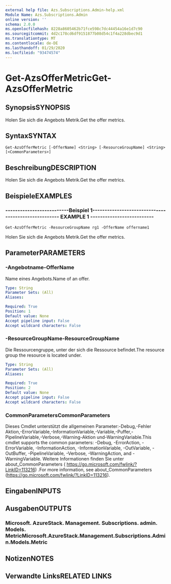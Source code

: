 ```yaml
---
external help file: Azs.Subscriptions.Admin-help.xml
Module Name: Azs.Subscriptions.Admin
online version: ''
schema: 2.0.0
ms.openlocfilehash: 8228a8605462b71fce598c7dc44454a16e1d7c90
ms.sourcegitcommit: 4d2c178cd6df9151877b08d54c1f4a228dbec9d1
ms.translationtype: MT
ms.contentlocale: de-DE
ms.lasthandoff: 01/29/2020
ms.locfileid: "93474574"
---
```

# <span data-ttu-id="e78fb-101">Get-AzsOfferMetric</span><span class="sxs-lookup"><span data-stu-id="e78fb-101">Get-AzsOfferMetric</span></span>

## <span data-ttu-id="e78fb-102">Synopsis</span><span class="sxs-lookup"><span data-stu-id="e78fb-102">SYNOPSIS</span></span>
<span data-ttu-id="e78fb-103">Holen Sie sich die Angebots Metrik.</span><span class="sxs-lookup"><span data-stu-id="e78fb-103">Get the offer metrics.</span></span>

## <span data-ttu-id="e78fb-104">Syntax</span><span class="sxs-lookup"><span data-stu-id="e78fb-104">SYNTAX</span></span>

```
Get-AzsOfferMetric [-OfferName] <String> [-ResourceGroupName] <String> [<CommonParameters>]
```

## <span data-ttu-id="e78fb-105">Beschreibung</span><span class="sxs-lookup"><span data-stu-id="e78fb-105">DESCRIPTION</span></span>
<span data-ttu-id="e78fb-106">Holen Sie sich die Angebots Metrik.</span><span class="sxs-lookup"><span data-stu-id="e78fb-106">Get the offer metrics.</span></span>

## <span data-ttu-id="e78fb-107">Beispiele</span><span class="sxs-lookup"><span data-stu-id="e78fb-107">EXAMPLES</span></span>

### <span data-ttu-id="e78fb-108">--------------------------Beispiel 1--------------------------</span><span class="sxs-lookup"><span data-stu-id="e78fb-108">-------------------------- EXAMPLE 1 --------------------------</span></span>
```
Get-AzsOfferMetric -ResourceGroupName rg1 -OfferName offername1
```

<span data-ttu-id="e78fb-109">Holen Sie sich die Angebots Metrik.</span><span class="sxs-lookup"><span data-stu-id="e78fb-109">Get the offer metrics.</span></span>

## <span data-ttu-id="e78fb-110">Parameter</span><span class="sxs-lookup"><span data-stu-id="e78fb-110">PARAMETERS</span></span>

### <span data-ttu-id="e78fb-111">-Angebotname</span><span class="sxs-lookup"><span data-stu-id="e78fb-111">-OfferName</span></span>
<span data-ttu-id="e78fb-112">Name eines Angebots.</span><span class="sxs-lookup"><span data-stu-id="e78fb-112">Name of an offer.</span></span>

```yaml
Type: String
Parameter Sets: (All)
Aliases: 

Required: True
Position: 1
Default value: None
Accept pipeline input: False
Accept wildcard characters: False
```

### <span data-ttu-id="e78fb-113">-ResourceGroupName</span><span class="sxs-lookup"><span data-stu-id="e78fb-113">-ResourceGroupName</span></span>
<span data-ttu-id="e78fb-114">Die Ressourcengruppe, unter der sich die Ressource befindet.</span><span class="sxs-lookup"><span data-stu-id="e78fb-114">The resource group the resource is located under.</span></span>

```yaml
Type: String
Parameter Sets: (All)
Aliases: 

Required: True
Position: 2
Default value: None
Accept pipeline input: False
Accept wildcard characters: False
```

### <span data-ttu-id="e78fb-115">CommonParameters</span><span class="sxs-lookup"><span data-stu-id="e78fb-115">CommonParameters</span></span>
<span data-ttu-id="e78fb-116">Dieses Cmdlet unterstützt die allgemeinen Parameter:-Debug,-Fehler Aktion,-ErrorVariable,-InformationVariable,-Variable,-Puffer,-PipelineVariable,-Verbose,-Warning-Aktion und-WarningVariable.</span><span class="sxs-lookup"><span data-stu-id="e78fb-116">This cmdlet supports the common parameters: -Debug, -ErrorAction, -ErrorVariable, -InformationAction, -InformationVariable, -OutVariable, -OutBuffer, -PipelineVariable, -Verbose, -WarningAction, and -WarningVariable.</span></span> <span data-ttu-id="e78fb-117">Weitere Informationen finden Sie unter about_CommonParameters ( https://go.microsoft.com/fwlink/?LinkID=113216) .</span><span class="sxs-lookup"><span data-stu-id="e78fb-117">For more information, see about_CommonParameters (https://go.microsoft.com/fwlink/?LinkID=113216).</span></span>

## <span data-ttu-id="e78fb-118">Eingaben</span><span class="sxs-lookup"><span data-stu-id="e78fb-118">INPUTS</span></span>

## <span data-ttu-id="e78fb-119">Ausgaben</span><span class="sxs-lookup"><span data-stu-id="e78fb-119">OUTPUTS</span></span>

### <span data-ttu-id="e78fb-120">Microsoft. AzureStack. Management. Subscriptions. admin. Models. Metric</span><span class="sxs-lookup"><span data-stu-id="e78fb-120">Microsoft.AzureStack.Management.Subscriptions.Admin.Models.Metric</span></span>

## <span data-ttu-id="e78fb-121">Notizen</span><span class="sxs-lookup"><span data-stu-id="e78fb-121">NOTES</span></span>

## <span data-ttu-id="e78fb-122">Verwandte Links</span><span class="sxs-lookup"><span data-stu-id="e78fb-122">RELATED LINKS</span></span>

